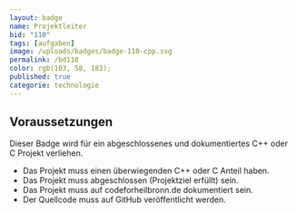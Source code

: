 ```yaml
---
layout: badge
name: Projektleiter
bid: "110"
tags: [aufgaben]
image: /uploads/badges/badge-110-cpp.svg
permalink: /bd110
color: rgb(103, 58, 183);
published: true
categorie: technologie
---
```


## Voraussetzungen

Dieser Badge wird für ein abgeschlossenes und dokumentiertes C++ oder C Projekt verliehen.

* Das Projekt muss einen überwiegenden C++ oder C Anteil haben.
* Das Projekt muss abgeschlossen (Projektziel erfüllt) sein.
* Das Projekt muss auf codeforheilbronn.de dokumentiert sein.
* Der Quellcode muss auf GitHub veröffentlicht werden.

